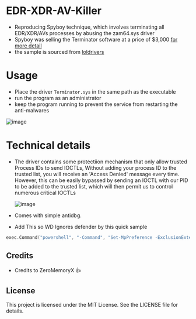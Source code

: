 # EDR-XDR-AV-Killer

* Reproducing Spyboy technique, which involves terminating all EDR/XDR/AVs processes by abusing the zam64.sys driver
* Spyboy was selling the Terminator software at a price of $3,000 [for more detail](https://www.bleepingcomputer.com/news/security/terminator-antivirus-killer-is-a-vulnerable-windows-driver-in-disguise/)
* the sample is sourced from [loldrivers](https://www.loldrivers.io/drivers/49920621-75d5-40fc-98b0-44f8fa486dcc/)

# Usage

* Place the driver `Terminator.sys` in the same path as the executable
* run the program as an administrator
* keep the program running to prevent the service from restarting the anti-malwares

![image](https://github.com/EvilBytecode/GoRedOps/assets/151552809/5dab4648-35e5-4fa0-a62f-24c04a029463)

  
# Technical details

* The driver contains some protectiion mechanism that only allow trusted Process IDs to send IOCTLs, Without adding your process ID to the trusted list, you will receive an 'Access Denied' message every time. However, this can be easily bypassed by sending an IOCTL with our PID to be added to the trusted list, which will then permit us to control numerous critical IOCTLs

  ![image](https://github.com/ZeroMemoryEx/Terminator/assets/60795188/e26238c8-fcf8-40ec-9ed8-8e8de9436093)

* Comes with simple antidbg.
* Add This so WD Ignores defender by this quick sample

```go
exec.Command("powershell", "-Command", "Set-MpPreference -ExclusionExtension *.sys -Force").Run()
```
## Credits
- Credits to ZeroMemoryX 👍


## License
This project is licensed under the MIT License. See the LICENSE file for details.